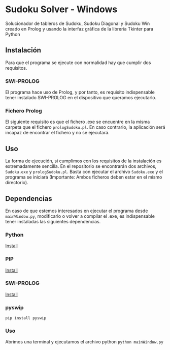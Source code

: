 # Sudoku Solver - Windows
Solucionador de tableros de Sudoku, Sudoku Diagonal y Sudoku Win creado en Prolog y usando la interfaz gráfica de la librería Tkinter para Python
## Instalación
Para que el programa se ejecute con normalidad hay que cumplir dos requisitos.
### SWI-PROLOG
El programa hace uso de Prolog, y por tanto, es requisito indispensable tener instalado SWI-PROLOG en el dispositivo que queramos ejecutarlo.
### Fichero Prolog
El siguiente requisito es que el fichero .exe se encuentre en la misma carpeta que el fichero `prologSudoku.pl`. En caso contrario, la aplicación será incapaz de encontrar el fichero y no se ejecutará.

## Uso
La forma de ejecución, si cumplimos con los requisitos de la instalación es extremadamente sencilla. En el repositorio se encontrarán dos archivos, `Sudoku.exe` y `prologSudoku.pl`. Basta con ejecutar el archivo `Sudoku.exe` y el programa se iniciará (Importante: Ambos ficheros deben estar en el mismo directorio).

## Dependencias
En caso de que estemos interesados en ejecutar el programa desde `mainWindow.py`, modificarlo o volver a compilar el .exe, es indispensable tener instaladas las siguientes dependencias.
### Python

[Install](https://www.python.org/downloads/)

### PIP

[Install](https://pypi.org/project/pip/)

### SWI-PROLOG

[Install](https://www.swi-prolog.org/download/stable)

### pyswip
`pip install pyswip`

### Uso

Abrimos una terminal y ejecutamos el archivo python
`python mainWindow.py`